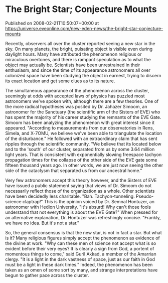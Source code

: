 # The Bright Star; Conjecture Mounts
Published on 2008-02-21T10:50:07+00:00 at https://universe.eveonline.com/new-eden-news/the-bright-star-conjecture-mounts

Recently, observers all over the cluster reported seeing a new star in the sky. On many planets, the bright, pulsating object is visible even during daylight hours. Many have attributed the phenomenon religious or miraculous overtones, and there is rampant speculation as to what the object may actually be. Scientists have been unrestrained in their enthusiasm, and since the time of its appearance astronomers all over colonized space have been studying the object in earnest, trying to discern its exact location and get some clues as to its nature. 

The simultaneous appearance of the phenomenon across the cluster, seemingly at odds with accepted laws of physics has puzzled most astronomers we've spoken with, although there are a few theories. One of the more radical hypotheses was posited by Dr. Jahazer Simoom, an astronomer for the Sanctuary (the scientific arm of the Sisters of EVE) who has spent the majority of his career studying the remnants of the EVE Gate. Simoom has been analyzing the phenomenon with great interest since it appeared. "According to measurements from our observatories in Rens, Simela, and X-7OMU, we believe we've been able to triangulate the location of the disturbance." He followed with an extraordinary claim that has sent ripples through the scientific community. "We believe that its located below and to the 'south' of our cluster, separated from us by some 3.64 million light years. That is consistent with exponentially slowing freespace tachyon propagation times for the collapse of the other side of the EVE gate some fifteen thousand years ago. In other words, we are just now seeing the other side of the cataclysm that separated us from our ancestral home." 

Very few astronomers accept this theory however, and the Sisters of EVE have issued a public statement saying that views of Dr. Simoom do not necessarily reflect those of the organization as a whole. Other scientists have been decidedly less charitable. "Bah. Tachyon-tunneling. Pseudo-science claptrap!" This is the opinion voiced by Dr. Semnal Hontuzer, an astronomer with Hedion University. "It's absurd! Why can't those fools understand that not everything is about the EVE Gate?" When pressed for an alternative explanation, Dr. Hontuzer was refreshingly concise. "Frankly, we have no idea. But it's not a star." 

So, the general consensus is that the new star, is not in fact a star. But what is it? Many religious figures simply accept the phenomenon as evidence of the divine at work. "Why can these men of science not accept what is so evident before their very eyes? It is clearly a sign from God, a portent of momentous things to come," said Guril Akkad, a member of the Amarrian clergy. "It is a light in the dark vastness of space, just as our faith in God must be a light in these dark times." Indeed, the phenomenon has been taken as an omen of some sort by many, and strange interpretations have begun to gather pace across the cluster.
